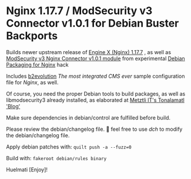 Nginx 1.17.7 / ModSecurity v3 Connector v1.0.1 for Debian Buster Backports
==========================================================================

 Builds newer upstream release of [Engine X (Nginx) 1.17.7](https://nginx.org) , as well as
 [ModSecurity v3 Nginx Connector v1.0.1 module](https://github.com/SpiderLabs/ModSecurity-nginx)
 from experimental [Debian Packaging for Nginx](http://deb.debian.org/debian/pool/main/n/nginx/nginx_1.16.1-3~exp2.debian.tar.xz) hack
 
 Includes [b2evolution](https://b2evolution.net) *The most integrated CMS ever* sample configuration file for *Nginx*, as well. 

 Of course, you need the proper Debian tools to build packages, as well as libmodsecurity3 already installed,
 as elaborated at [Metztli IT's Tonalamatl 'Blog'](https://metztli.blog/index.php/build-libmodsecurity3-module-and-its?blog=4) 

 Make sure dependencies in debian/control are fulfilled before build.

 Please review the debian/changelog file.
 :first_quarter_moon_with_face: feel free to use *dch* to modify the debian/changelog file.

 Apply debian patches with:
 `quilt push -a --fuzz=0`
 
 Build with:
 `fakeroot debian/rules binary`


 Huelmati [Enjoy]!
